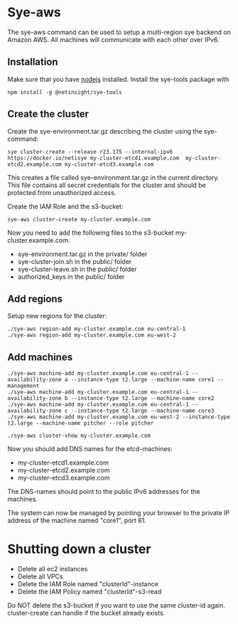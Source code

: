 # Sye-aws

The sye-aws command can be used to setup a multi-region sye backend on Amazon AWS.
All machines will communicate with each other over IPv6.

## Installation

Make sure that you have [nodejs](https://nodejs.org) installed. Install the sye-tools package with

    npm install -g @netinsight/sye-tools

## Create the cluster

Create the sye-environment.tar.gz describing the cluster using the sye-command:

    sye cluster-create --release r23.175 --internal-ipv6 https://docker.io/netisye my-cluster-etcd1.example.com  my-cluster-etcd2.example.com my-cluster-etcd3.example.com

This creates a file called sye-environment.tar.gz in the current directory.
This file contains all secret credentials for the cluster and should be protected
from unauthorized access.

Create the IAM Role and the s3-bucket:

    sye-aws cluster-create my-cluster.example.com

Now you need to add the following files to the s3-bucket my-cluster.example.com:

- sye-environment.tar.gz in the private/ folder
- sye-cluster-join.sh in the public/ folder
- sye-cluster-leave.sh in the public/ folder
- authorized_keys in the public/ folder

## Add regions

Setup new regions for the cluster:

    ./sye-aws region-add my-cluster.example.com eu-central-1
    ./sye-aws region-add my-cluster.example.com eu-west-2

## Add machines

    ./sye-aws machine-add my-cluster.example.com eu-central-1 --availability-zone a --instance-type t2.large --machine-name core1 --management
    ./sye-aws machine-add my-cluster.example.com eu-central-1 --availability-zone b --instance-type t2.large --machine-name core2
    ./sye-aws machine-add my-cluster.example.com eu-central-1 --availability-zone c --instance-type t2.large --machine-name core3
    ./sye-aws machine-add my-cluster.example.com eu-west-2 --instance-type t2.large --machine-name pitcher --role pitcher

    ./sye-aws cluster-show my-cluster.example.com

Now you should add DNS names for the etcd-machines:

- my-cluster-etcd1.example.com
- my-cluster-etcd2.example.com
- my-cluster-etcd3.example.com

The DNS-names should point to the public IPv6 addresses for the machines.

The system can now be managed by pointing your browser
to the private IP address of the machine named "core1", port 81.

# Shutting down a cluster

- Delete all ec2 instances
- Delete all VPCs
- Delete the IAM Role named "clusterId"-instance
- Delete the IAM Policy named "clusterId"-s3-read

Do NOT delete the s3-bucket if you want to use the same cluster-id again.
cluster-create can handle if the bucket already exists.
